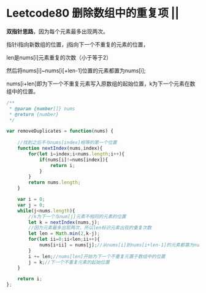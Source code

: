 # Leetcode80 删除数组中的重复项 ||

**双指针思路**，因为每个元素最多出现两次。

指针i指向新数组的位置，j指向下一个不重复的元素的位置，

len是nums[i]元素重复的次数（小于等于2）

然后将nums[i]~nums[i[+len-1]位置的元素都置为nums[i];

nums[i+len]即为下一个不重复元素写入原数组的起始位置，k为下一个元素在数组中的位置。

```js
/**
 * @param {number[]} nums
 * @return {number}
 */

var removeDuplicates = function(nums) {
    
    //找到之后不与nums[index]相等的第一个位置
    function nextIndex(nums,index){  
        for(let i=index;i<nums.length;i++){ 
            if(nums[i]!=nums[index]){
                return i;
            }
        }
        return nums.length;
    }

    var i = 0;
    var j = 0;
    while(j<nums.length){
        //k为下一个与num[j]元素不相同的元素的位置
        let k = nextIndex(nums,j);
        //因为元素最多出现两次，所以len标识元素出现的重复次数
        let len = Math.min(2,k-j);
        for(let ii=0;ii<len;ii++){
            nums[i+ii] = nums[j];//从nums[i]到nums[i+len-1]的元素都置为nums[i](一共len个元素)
        }
        i += len;//nums[len]开始为下一个不重复元置于数组中的位置
        j = k;//下一个不重复元素的起始位置
    }

    return i;
};
```

## 